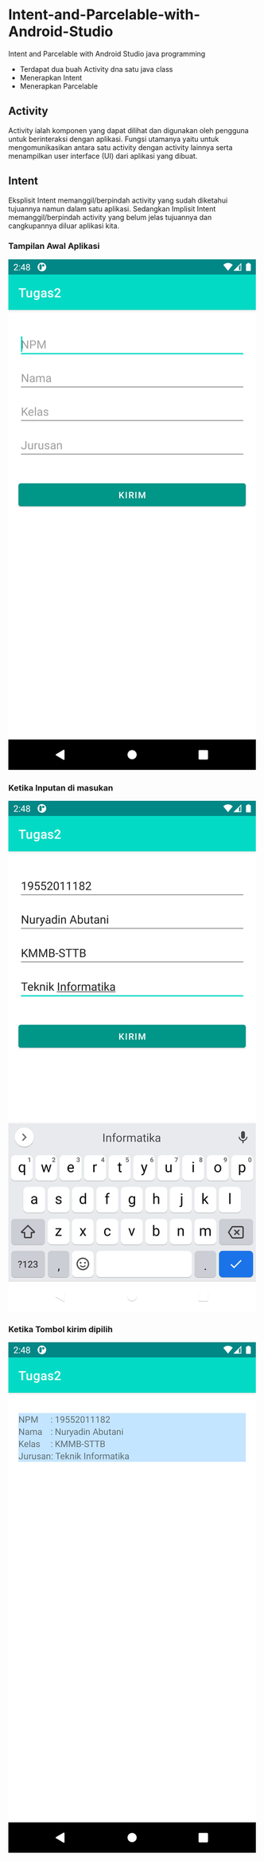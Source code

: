 # Intent-and-Parcelable-with-Android-Studio

Intent and Parcelable with Android Studio java programming

- Terdapat dua buah Activity dna satu java class
- Menerapkan Intent
- Menerapkan Parcelable

## Activity

Activity ialah komponen yang dapat dilihat dan digunakan oleh pengguna untuk berinteraksi dengan aplikasi. Fungsi utamanya yaitu untuk mengomunikasikan antara satu activity dengan activity lainnya serta menampilkan user interface (UI) dari aplikasi yang dibuat.

## Intent

Eksplisit Intent memanggil/berpindah activity yang sudah diketahui tujuannya namun dalam satu aplikasi. Sedangkan Implisit Intent memanggil/berpindah activity yang belum jelas tujuannya dan cangkupannya diluar aplikasi kita.

### Tampilan Awal Aplikasi

![CircleImageView](https://github.com/abugrayhat/Intent-and-Parcelable-with-Android-Studio/blob/main/imgview/1.png)

### Ketika Inputan di masukan

![CircleImageView](https://github.com/abugrayhat/Intent-and-Parcelable-with-Android-Studio/blob/main/imgview/2.png)

### Ketika Tombol kirim dipilih

![CircleImageView](https://github.com/abugrayhat/Intent-and-Parcelable-with-Android-Studio/blob/main/imgview/3.png)
